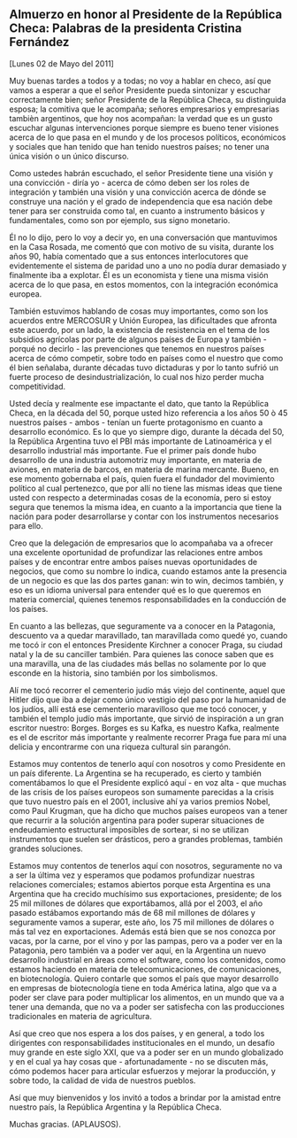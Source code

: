 Almuerzo en honor al Presidente de la República Checa: Palabras de la presidenta Cristina Fernández
---------------------------------------------------------------------------------------------------

[Lunes 02 de Mayo del 2011]

Muy buenas tardes a todos y a todas; no voy a hablar en checo, así que
vamos a esperar a que el señor Presidente pueda sintonizar y escuchar
correctamente bien; señor Presidente de la República Checa, su
distinguida esposa; la comitiva que le acompaña; señores empresarios y
empresarias tambièn argentinos, que hoy nos acompañan: la verdad que es
un gusto escuchar algunas intervenciones porque siempre es bueno tener
visiones acerca de lo que pasa en el mundo y de los procesos políticos,
económicos y sociales que han tenido que han tenido nuestros países; no
tener una única visión o un único discurso.

Como ustedes habrán escuchado, el señor Presidente tiene una visión y
una convicción - diría yo - acerca de cómo deben ser los roles de
integración y también una visión y una convicción acerca de dónde se
construye una nación y el grado de independencia que esa nación debe
tener para ser construida como tal, en cuanto a instrumento básicos y
fundamentales, como son por ejemplo, sus signo monetario.

Él no lo dijo, pero lo voy a decir yo, en una conversación que
mantuvimos en la Casa Rosada, me comentó que con motivo de su visita,
durante los años 90, había comentado que a sus entonces interlocutores
que evidentemente el sistema de paridad uno a uno no podía durar
demasiado y finalmente iba a explotar. Él es un economista y tiene una
misma visión acerca de lo que pasa, en estos momentos, con la
integración económica europea.

También estuvimos hablando de cosas muy importantes, como son los
acuerdos entre MERCOSUR y Unión Europea, las dificultades que afronta
este acuerdo, por un lado, la existencia de resistencia en el tema de
los subsidios agrícolas por parte de algunos países de Europa y
también - porqué no decirlo - las prevenciones que tenemos en nuestros
países acerca de cómo competir, sobre todo en países como el nuestro que
como él bien señalaba, durante décadas tuvo dictaduras y por lo tanto
sufrió un fuerte proceso de desindustrialización, lo cual nos hizo
perder mucha competitividad.

Usted decía y realmente ese impactante el dato, que tanto la República
Checa, en la década del 50, porque usted hizo referencia a los años 50 ò
45 nuestros países - ambos - tenían un fuerte protagonismo en cuanto a
desarrollo económico. Es lo que yo siempre digo, durante la década del
50, la República Argentina tuvo el PBI más importante de Latinoamérica y
el desarrollo industrial más importante. Fue el primer país donde hubo
desarrollo de una industria automotriz muy importante, en materia de
aviones, en materia de barcos, en materia de marina mercante. Bueno, en
ese momento gobernaba el país, quien fuera el fundador del movimiento
político al cual pertenezco, que por allí no tiene las mismas ideas que
tiene usted con respecto a determinadas cosas de la economía, pero si
estoy segura que tenemos la misma idea, en cuanto a la importancia que
tiene la nación para poder desarrollarse y contar con los instrumentos
necesarios para ello.

Creo que la delegación de empresarios que lo acompañaba va a ofrecer una
excelente oportunidad de profundizar las relaciones entre ambos países y
de encontrar entre ambos países nuevas oportunidades de negocios, que
como su nombre lo indica, cuando estamos ante la presencia de un negocio
es que las dos partes ganan: win to win, decimos también, y eso es un
idioma universal para entender qué es lo que queremos en materia
comercial, quienes tenemos responsabilidades en la conducción de los
países.

En cuanto a las bellezas, que seguramente va a conocer en la Patagonia,
descuento va a quedar maravillado, tan maravillada como quedé yo, cuando
me tocó ir con el entonces Presidente Kirchner a conocer Praga, su
ciudad natal y la de su canciller también. Para quienes las conoce saben
que es una maravilla, una de las ciudades más bellas no solamente por lo
que esconde en la historia, sino también por los simbolismos.

Alí me tocó recorrer el cementerio judío más viejo del continente, aquel
que Hitler dijo que iba a dejar como único vestigio del paso por la
humanidad de los judíos, allí está ese cementerio maravilloso que me
tocó conocer, y también el templo judío más importante, que sirvió de
inspiración a un gran escritor nuestro: Borges. Borges es su Kafka, es
nuestro Kafka, realmente es el de escritor más importante y realmente
recorrer Praga fue para mí una delicia y encontrarme con una riqueza
cultural sin parangón.

Estamos muy contentos de tenerlo aquí con nosotros y como Presidente en
un país diferente. La Argentina se ha recuperado, es cierto y también
comentábamos lo que el Presidente explicó aquí - en voz alta - que
muchas de las crisis de los países europeos son sumamente parecidas a la
crisis que tuvo nuestro país en el 2001, inclusive ahí ya varios premios
Nobel, como Paul Krugman, que ha dicho que muchos países europeos van a
tener que recurrir a la solución argentina para poder superar
situaciones de endeudamiento estructural imposibles de sortear, si no se
utilizan instrumentos que suelen ser drásticos, pero a grandes
problemas, también grandes soluciones.

Estamos muy contentos de tenerlos aquí con nosotros, seguramente no va a
ser la última vez y esperamos que podamos profundizar nuestras
relaciones comerciales; estamos abiertos porque esta Argentina es una
Argentina que ha crecido muchísimo sus exportaciones, presidente; de los
25 mil millones de dólares que exportábamos, allá por el 2003, el año
pasado estábamos exportando más de 68 mil millones de dólares y
seguramente vamos a superar, este año, los 75 mil millones de dólares o
más tal vez en exportaciones. Además está bien que se nos conozca por
vacas, por la carne, por el vino y por las pampas, pero va a poder ver
en la Patagonia, pero también va a poder ver aquí, en la Argentina un
nuevo desarrollo industrial en áreas como el software, como los
contenidos, como estamos haciendo en materia de telecomunicaciones, de
comunicaciones, en biotecnología. Quiero contarle que somos el país que
mayor desarrollo en empresas de biotecnología tiene en toda América
latina, algo que va a poder ser clave para poder multiplicar los
alimentos, en un mundo que va a tener una demanda, que no va a poder ser
satisfecha con las producciones tradicionales en materia de agricultura.

Así que creo que nos espera a los dos países, y en general, a todo los
dirigentes con responsabilidades institucionales en el mundo, un desafío
muy grande en este siglo XXI, que va a poder ser en un mundo globalizado
y en el cual ya hay cosas que - afortunadamente - no se discuten más,
cómo podemos hacer para articular esfuerzos y mejorar la producción, y
sobre todo, la calidad de vida de nuestros pueblos.

Así que muy bienvenidos y los invitó a todos a brindar por la amistad
entre nuestro país, la República Argentina y la República Checa.

Muchas gracias. (APLAUSOS).
